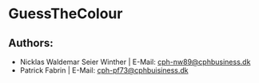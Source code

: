 # GuessTheColour
## Authors:
- Nicklas Waldemar Seier Winther | E-Mail: cph-nw89@cphbusiness.dk
- Patrick Fabrin | E-Mail: cph-pf73@cphbuisiness.dk